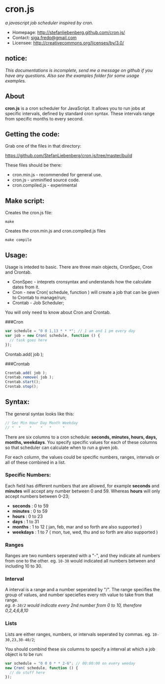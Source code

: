 # cron.js

_a javascript job scheduler inspired by cron._

* Homepage: http://stefanliebenberg.github.com/cron.js/  
* Contact: siga.fredo@gmail.com  
* Licensee: http://creativecommons.org/licenses/by/3.0/  

## notice:

_This documentations is incomplete, send me a message on github if you have any questions. Also see the examples folder for some usage examples._


## About

**cron.js** is a cron scheduler for JavaScript. It allows you to run jobs at specific intervals, defined by standard cron syntax. These intervals range from specific months to every second.


## Getting the code:
 

Grab one of the files in that directory:

  https://github.com/StefanLiebenberg/cron.js/tree/master/build
  
These files should be there:

  *  cron.min.js      - recommended for general use.
  *  cron.js          - unminified source code.
  *  cron.compiled.js - experimental


## Make script:


Creates the cron.js file:

```shell
make
```

Creates the cron.min.js and cron.compiled.js files

```shell
make compile
```

Usage:
---

Usage is inteded to basic. There are three main objects, CronSpec, Cron and Crontab.

* CronSpec - inteprets cronsyntax and understands how the calculate dates from it.
* Cron     - new Cron( schedule, function ) will create a job that can be given to Crontab to manage/run;
* Crontab  - Job Scheduler;

You will only need to know about Cron and Crontab.

###Cron


```javascript
var schedule = "0 0 1,13 * * *"; // 1 am and 1 pm every day
var job = new Cron( schedule, function () {
  // task goes here
});
```

Crontab.add( job );

###Crontab

```javascript
Crontab.add( job );
Crontab.remove( job );
Crontab.start();
Crontab.stop();
```


## Syntax:


The general syntax looks like this:

```javascript
// Sec Min Hour Day Month Weekday  
// *  *    *    *   *     *        
```

There are six columns to a cron schedule: **seconds, minutes, hours, days, months, weekdays**.
You specify specific values for each of these columns so that scheduler can calculate when to run a given job. 

For each column, the values could be specific numbers, ranges, intervals or all of these combined in a list. 


### Specific Numbers:

Each field has different numbers that are allowed, for example **seconds** and **minutes** will accept any number between 0 and 59. 
Whereas **hours** will only accept numbers between 0-23;

* **seconds**  : 0 to 59
* **minutes**  : 0 to 59
* **hours**    : 0 to 23
* **days**     : 1 to 31
* **months**   : 1 to 12 ( jan, feb, mar and so forth are also supported )
* **weekdays** : 1 to 7  ( mon, tue, wed, thu and so forth are also supported )

### Ranges
  Ranges are two numbers seperated with a "-", and they indicate all numbers from one to the other. 
  eg. `10-30` would indicated all numbers between and including 10 to 30.
  
### Interval
  A interval is a range and a number seperated by "/". The range specifies the group of values, and number speciefies every nth value to take from that range.  
  _eg. `0-10/2` would indicate every 2nd number from 0 to 10, therefore 0,2,4,6,8,10_

### Lists
  Lists are either ranges, numbers, or intervals seperated by commas. eg. `10-30,23,30-40/2`;


You should combind these six columns to specify a interval at which a job object is to be run:

```javascript
var schedule = "0 0 0 * * 2-6"; // 00:00:00 on every weeday
new Cron( schedule, function () {
  // do stuff here
});
```
